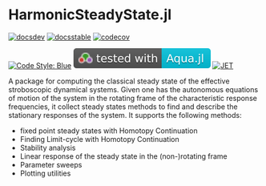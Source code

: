 # HarmonicSteadyState.jl

[![docsdev](https://img.shields.io/badge/docs-dev-lightblue.svg)](https://quantumengineeredsystems.github.io/HarmonicBalance/dev
)
[![docsstable](https://img.shields.io/badge/docs-stable-blue.svg)](https://quantumengineeredsystems.github.io/HarmonicBalance/stable
)
[![codecov](https://codecov.io/gh/QuantumEngineeredSystems/HarmonicSteadyState/branch/main/graph/badge.svg)](https://codecov.io/gh/QuantumEngineeredSystems/HarmonicSteadyState.jl)

[![Code Style: Blue](https://img.shields.io/badge/code%20style-blue-4495d1.svg)](https://github.com/invenia/BlueStyle)
[![Aqua QA](https://raw.githubusercontent.com/JuliaTesting/Aqua.jl/master/badge.svg)](https://github.com/JuliaTesting/Aqua.jl)
[![JET](https://img.shields.io/badge/%E2%9C%88%EF%B8%8F%20tested%20with%20-%20JET.jl%20-%20red)](https://github.com/aviatesk/JET.jl)

A package for computing the classical steady state of the effective stroboscopic dynamical systems. Given one has the autonomous equations of motion of the system in the rotating frame of the characteristic response frequencies, it collect steady states methods to find and describe the stationary responses of the system. It supports the following methods:

- fixed point steady states with Homotopy Continuation
- Finding Limit-cycle with Homotopy Continuation
- Stability analysis
- Linear response of the steady state in the (non-)rotating frame
- Parameter sweeps
- Plotting utilities
